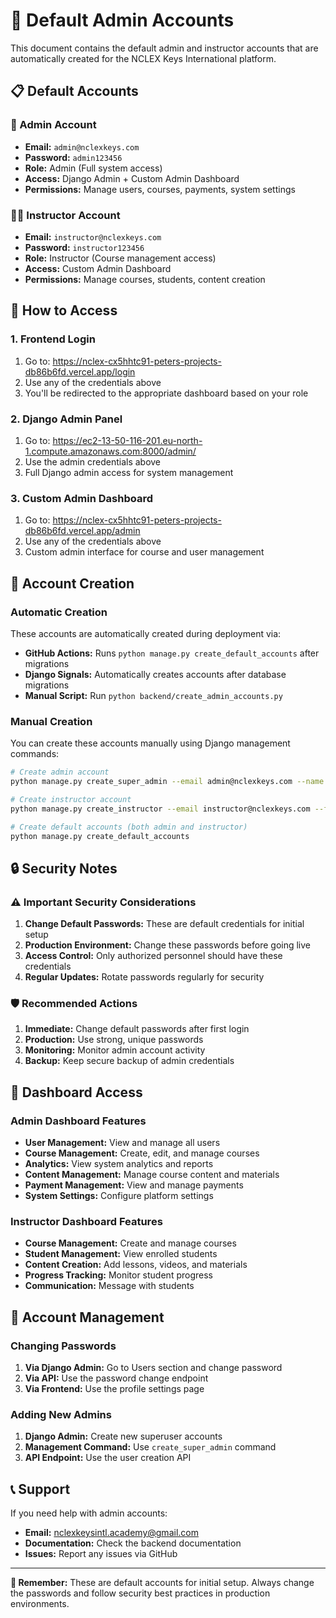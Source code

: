 # 🔐 Default Admin Accounts

This document contains the default admin and instructor accounts that are automatically created for the NCLEX Keys International platform.

## 📋 Default Accounts

### 🏢 Admin Account
- **Email:** `admin@nclexkeys.com`
- **Password:** `admin123456`
- **Role:** Admin (Full system access)
- **Access:** Django Admin + Custom Admin Dashboard
- **Permissions:** Manage users, courses, payments, system settings

### 👨‍🏫 Instructor Account
- **Email:** `instructor@nclexkeys.com`
- **Password:** `instructor123456`
- **Role:** Instructor (Course management access)
- **Access:** Custom Admin Dashboard
- **Permissions:** Manage courses, students, content creation

## 🚀 How to Access

### 1. **Frontend Login**
1. Go to: https://nclex-cx5hhtc91-peters-projects-db86b6fd.vercel.app/login
2. Use any of the credentials above
3. You'll be redirected to the appropriate dashboard based on your role

### 2. **Django Admin Panel**
1. Go to: https://ec2-13-50-116-201.eu-north-1.compute.amazonaws.com:8000/admin/
2. Use the admin credentials above
3. Full Django admin access for system management

### 3. **Custom Admin Dashboard**
1. Go to: https://nclex-cx5hhtc91-peters-projects-db86b6fd.vercel.app/admin
2. Use any of the credentials above
3. Custom admin interface for course and user management

## 🔧 Account Creation

### Automatic Creation
These accounts are automatically created during deployment via:
- **GitHub Actions:** Runs `python manage.py create_default_accounts` after migrations
- **Django Signals:** Automatically creates accounts after database migrations
- **Manual Script:** Run `python backend/create_admin_accounts.py`

### Manual Creation
You can create these accounts manually using Django management commands:

```bash
# Create admin account
python manage.py create_super_admin --email admin@nclexkeys.com --name "NCLEX Keys Admin" --password admin123456

# Create instructor account
python manage.py create_instructor --email instructor@nclexkeys.com --first_name "NCLEX" --last_name "Instructor" --password instructor123456

# Create default accounts (both admin and instructor)
python manage.py create_default_accounts
```

## 🔒 Security Notes

### ⚠️ Important Security Considerations
1. **Change Default Passwords:** These are default credentials for initial setup
2. **Production Environment:** Change these passwords before going live
3. **Access Control:** Only authorized personnel should have these credentials
4. **Regular Updates:** Rotate passwords regularly for security

### 🛡️ Recommended Actions
1. **Immediate:** Change default passwords after first login
2. **Production:** Use strong, unique passwords
3. **Monitoring:** Monitor admin account activity
4. **Backup:** Keep secure backup of admin credentials

## 📱 Dashboard Access

### Admin Dashboard Features
- **User Management:** View and manage all users
- **Course Management:** Create, edit, and manage courses
- **Analytics:** View system analytics and reports
- **Content Management:** Manage course content and materials
- **Payment Management:** View and manage payments
- **System Settings:** Configure platform settings

### Instructor Dashboard Features
- **Course Management:** Create and manage courses
- **Student Management:** View enrolled students
- **Content Creation:** Add lessons, videos, and materials
- **Progress Tracking:** Monitor student progress
- **Communication:** Message with students

## 🔄 Account Management

### Changing Passwords
1. **Via Django Admin:** Go to Users section and change password
2. **Via API:** Use the password change endpoint
3. **Via Frontend:** Use the profile settings page

### Adding New Admins
1. **Django Admin:** Create new superuser accounts
2. **Management Command:** Use `create_super_admin` command
3. **API Endpoint:** Use the user creation API

## 📞 Support

If you need help with admin accounts:
- **Email:** nclexkeysintl.academy@gmail.com
- **Documentation:** Check the backend documentation
- **Issues:** Report any issues via GitHub

---

**🎯 Remember:** These are default accounts for initial setup. Always change the passwords and follow security best practices in production environments.
